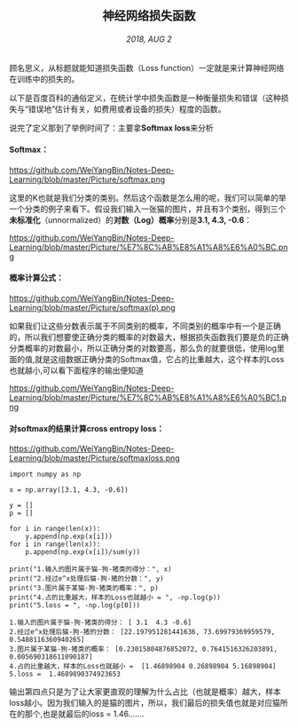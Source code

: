 ## <center>神经网络损失函数</center>
###### <center>2018, AUG 2</center>
顾名思义，从标题就能知道损失函数（Loss function）一定就是来计算神经网络在训练中的损失的。

以下是百度百科的通俗定义，在统计学中损失函数是一种衡量损失和错误（这种损失与“错误地”估计有关，如费用或者设备的损失）程度的函数。

说完了定义那到了举例时间了：主要拿**Softmax loss**来分析



#### Softmax： 

https://github.com/WeiYangBin/Notes-Deep-Learning/blob/master/Picture/softmax.png

这里的K也就是我们分类的类别。然后这个函数是怎么用的呢，我们可以简单的举一个分类的例子来看下。假设我们输入一张猫的图片，并且有3个类别，得到三个**未标准化**（unnormalized）的**对数（Log）概率**分别是**3.1, 4.3, -0.6**： 

https://github.com/WeiYangBin/Notes-Deep-Learning/blob/master/Picture/%E7%8C%AB%E8%A1%A8%E6%A0%BC.png

#### 概率计算公式：

https://github.com/WeiYangBin/Notes-Deep-Learning/blob/master/Picture/softmax(p).png

如果我们让这些分数表示属于不同类别的概率，不同类别的概率中有一个是正确的，所以我们想要使正确分类的概率的对数最大，根据损失函数我们要是负的正确分类概率的对数最小，所以正确分类的对数要高，那么负的就要很低，使用log里面的值,就是这组数据正确分类的Softmax值，它占的比重越大，这个样本的Loss也就越小,可以看下面程序的输出便知道

https://github.com/WeiYangBin/Notes-Deep-Learning/blob/master/Picture/%E7%8C%AB%E8%A1%A8%E6%A0%BC1.png

#### 对softmax的结果计算cross entropy loss：

https://github.com/WeiYangBin/Notes-Deep-Learning/blob/master/Picture/softmaxloss.png


```
import numpy as np

x = np.array([3.1, 4.3, -0.6])

y = []
p = []

for i in range(len(x)):
    y.append(np.exp(x[i]))
for i in range(len(x)):
    p.append(np.exp(x[i])/sum(y))

print("1.输入的图片属于猫-狗-猪类的得分：", x)
print("2.经过e^x处理后猫-狗-猪的分数：", y)
print("3.图片属于某猫-狗-猪类的概率：", p)
print("4.占的比重越大，样本的Loss也就越小 = ", -np.log(p))
print("5.loss = ", -np.log(p[0]))

```
```
1.输入的图片属于猫-狗-猪类的得分： [ 3.1  4.3 -0.6]
2.经过e^x处理后猫-狗-猪的分数： [22.197951281441636, 73.69979369959579, 0.5488116360940265]
3.图片属于某猫-狗-猪类的概率： [0.23015804876852072, 0.7641516326203891, 0.005690318611090187]
4.占的比重越大，样本的Loss也就越小 =  [1.46898904 0.26898904 5.16898904]
5.loss =  1.4689890374923653
```
输出第四点只是为了让大家更直观的理解为什么占比（也就是概率）越大，样本loss越小。因为我们输入的是猫的图片，所以，我们最后的损失值也就是对应猫所在的那个,也是就最后的loss = 1.46.......

